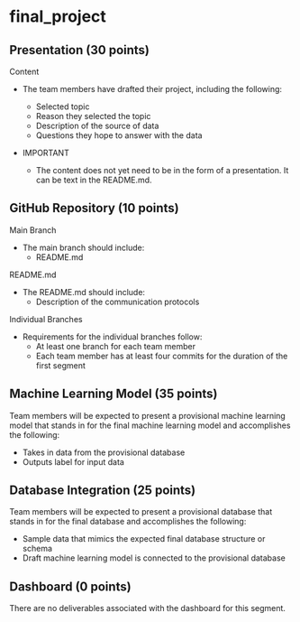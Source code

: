 # final_project

## Presentation (30 points)

Content

- The team members have drafted their project, including the following:
  - Selected topic
  - Reason they selected the topic
  - Description of the source of data
  - Questions they hope to answer with the data

- IMPORTANT
  - The content does not yet need to be in the form of a presentation. It can be text in the README.md.

## GitHub Repository (10 points)

Main Branch

- The main branch should include:
  - README.md

README.md

- The README.md should include:
  - Description of the communication protocols

Individual Branches

- Requirements for the individual branches follow:
  - At least one branch for each team member
  - Each team member has at least four commits for the duration of the first segment

## Machine Learning Model (35 points)

Team members will be expected to present a provisional machine learning model that stands in for the final machine learning model and accomplishes the following:

- Takes in data from the provisional database
- Outputs label for input data

## Database Integration (25 points)

Team members will be expected to present a provisional database that stands in for the final database and accomplishes the following:

- Sample data that mimics the expected final database structure or schema
- Draft machine learning model is connected to the provisional database

## Dashboard (0 points)

There are no deliverables associated with the dashboard for this segment.
